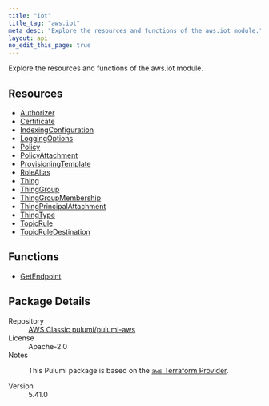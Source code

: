 ```yaml
---
title: "iot"
title_tag: "aws.iot"
meta_desc: "Explore the resources and functions of the aws.iot module."
layout: api
no_edit_this_page: true
---
```


<!-- WARNING: this file was generated by Pulumi Docs Generator. -->
<!-- Do not edit by hand unless you're certain you know what you are doing! -->

Explore the resources and functions of the aws.iot module.

<h2 id="resources">Resources</h2>
<ul class="api">
    <li><a href="authorizer/" title="Authorizer"><span class="api-symbol api-symbol--resource"></span>Authorizer</a></li>
    <li><a href="certificate/" title="Certificate"><span class="api-symbol api-symbol--resource"></span>Certificate</a></li>
    <li><a href="indexingconfiguration/" title="IndexingConfiguration"><span class="api-symbol api-symbol--resource"></span>IndexingConfiguration</a></li>
    <li><a href="loggingoptions/" title="LoggingOptions"><span class="api-symbol api-symbol--resource"></span>LoggingOptions</a></li>
    <li><a href="policy/" title="Policy"><span class="api-symbol api-symbol--resource"></span>Policy</a></li>
    <li><a href="policyattachment/" title="PolicyAttachment"><span class="api-symbol api-symbol--resource"></span>PolicyAttachment</a></li>
    <li><a href="provisioningtemplate/" title="ProvisioningTemplate"><span class="api-symbol api-symbol--resource"></span>ProvisioningTemplate</a></li>
    <li><a href="rolealias/" title="RoleAlias"><span class="api-symbol api-symbol--resource"></span>RoleAlias</a></li>
    <li><a href="thing/" title="Thing"><span class="api-symbol api-symbol--resource"></span>Thing</a></li>
    <li><a href="thinggroup/" title="ThingGroup"><span class="api-symbol api-symbol--resource"></span>ThingGroup</a></li>
    <li><a href="thinggroupmembership/" title="ThingGroupMembership"><span class="api-symbol api-symbol--resource"></span>ThingGroupMembership</a></li>
    <li><a href="thingprincipalattachment/" title="ThingPrincipalAttachment"><span class="api-symbol api-symbol--resource"></span>ThingPrincipalAttachment</a></li>
    <li><a href="thingtype/" title="ThingType"><span class="api-symbol api-symbol--resource"></span>ThingType</a></li>
    <li><a href="topicrule/" title="TopicRule"><span class="api-symbol api-symbol--resource"></span>TopicRule</a></li>
    <li><a href="topicruledestination/" title="TopicRuleDestination"><span class="api-symbol api-symbol--resource"></span>TopicRuleDestination</a></li>
</ul>

<h2 id="functions">Functions</h2>
<ul class="api">
    <li><a href="getendpoint/" title="GetEndpoint"><span class="api-symbol api-symbol--function"></span>GetEndpoint</a></li>
</ul>

<h2 id="package-details">Package Details</h2>
<dl class="package-details">
	<dt>Repository</dt>
	<dd><a href="https://github.com/pulumi/pulumi-aws">AWS Classic pulumi/pulumi-aws</a></dd>
	<dt>License</dt>
	<dd>Apache-2.0</dd>
	<dt>Notes</dt>
	<dd><p>This Pulumi package is based on the <a href="https://github.com/hashicorp/terraform-provider-aws"><code>aws</code> Terraform Provider</a>.</p>
</dd>
	<dt>Version</dt>
	<dd>5.41.0</dd>
</dl>

